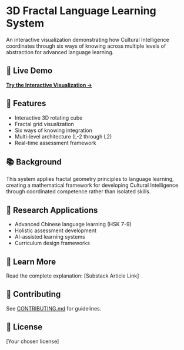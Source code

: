 # 3D Fractal Language Learning System

An interactive visualization demonstrating how Cultural Intelligence coordinates through six ways of knowing across multiple levels of abstraction for advanced language learning.

## 🌟 Live Demo
[**Try the Interactive Visualization →**](https://yourusername.github.io/3d-fractal-language-learning)

## 🎯 Features
- Interactive 3D rotating cube
- Fractal grid visualization 
- Six ways of knowing integration
- Multi-level architecture (L-2 through L2)
- Real-time assessment framework

## 📚 Background
This system applies fractal geometry principles to language learning, creating a mathematical framework for developing Cultural Intelligence through coordinated competence rather than isolated skills.

## 🔬 Research Applications
- Advanced Chinese language learning (HSK 7-9)
- Holistic assessment development
- AI-assisted learning systems
- Curriculum design frameworks

## 📖 Learn More
Read the complete explanation: [Substack Article Link]

## 🤝 Contributing
See [CONTRIBUTING.md](CONTRIBUTING.md) for guidelines.

## 📄 License
[Your chosen license]
